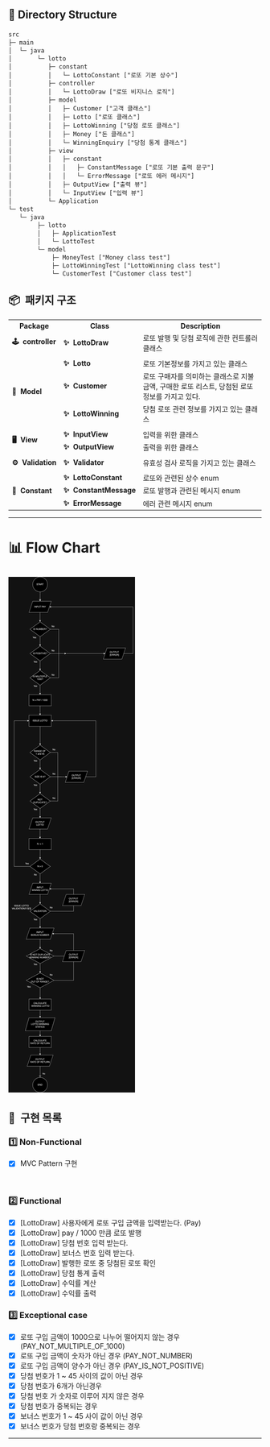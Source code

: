 ## 🎫  Directory Structure
```
src
├─ main
│  └─ java
│       └─ lotto
│          ├─ constant
│          │   └─ LottoConstant ["로또 기본 상수"]
│          ├─ controller
│          │   └─ LottoDraw ["로또 비지니스 로직"]
│          ├─ model
│          │   ├─ Customer ["고객 클래스"]
│          │   ├─ Lotto ["로또 클래스"]
│          │   ├─ LottoWinning ["당첨 로또 클래스"]
│          │   ├─ Money ["돈 클래스"]
│          │   └─ WinningEnquiry ["당첨 통계 클래스"]
│          ├─ view
│          │   ├─ constant 
│          │   │   ├─ ConstantMessage ["로또 기본 출력 문구"]
│          │   │   └─ ErrorMessage ["로또 에러 메시지"]
│          │   ├─ OutputView ["출력 뷰"]
│          │   └─ InputView ["입력 뷰"]
│          └─ Application
└─ test
   └─ java
        ├─ lotto
        │   ├─ ApplicationTest
        │   └─ LottoTest 
        └─ model
            ├─ MoneyTest ["Money class test"]
            ├─ LottoWinningTest ["LottoWinning class test"]
            └─ CustomerTest ["Customer class test"]
```

## 📦&nbsp;&nbsp;패키지 구조

<div>
    <table>
        <tr>
            <th align="center">Package</th>
            <th align="center">Class</th>
            <th align="center">Description</th>
        </tr>
        <tr>
            <td><b>🕹&nbsp;&nbsp;controller</b></td>
            <td><b>✨&nbsp;&nbsp;LottoDraw</b></td>
            <td>로또 발행 및 당첨 로직에 관한 컨트롤러 클래스</td>   
        </tr>
        <tr><td></td></tr>
        <tr>
            <td rowspan="3"><b>🎱&nbsp;&nbsp;Model</b></td>
            <td><b>✨&nbsp;&nbsp;Lotto</b></td>
            <td>로또 기본정보를 가지고 있는 클래스</td>
        </tr>
        <tr>
            <td><b>✨&nbsp;&nbsp;Customer</b></td>
            <td>로또 구매자를 의미하는 클래스로 지불금액, 구매한 로또 리스트, 당첨된 로또 정보를 가지고 있다.</td>
        </tr>
        <tr>
            <td><b>✨&nbsp;&nbsp;LottoWinning</b></td>
            <td>당첨 로또 관련 정보를 가지고 있는 클래스</td>
        </tr>
        <tr><td></td></tr>
        <tr>
            <td rowspan="2"><b>🖥&nbsp;&nbsp;View</b></td>
            <td><b>✨&nbsp;&nbsp;InputView</b></td>
            <td>입력을 위한 클래스</td>
        </tr>
        <tr>
            <td><b>✨&nbsp;&nbsp;OutputView</b></td>
            <td>출력을 위한 클래스</td>
        </tr>
        <tr><td></td></tr>
        <tr>
            <td rowspan="1"><b>⚙️&nbsp;&nbsp;Validation</b></td>
            <td><b>✨&nbsp;&nbsp;Validator</b></td>
            <td>유효성 검사 로직을 가지고 있는 클래스</td>
        </tr>
        <tr><td></td></tr>
        <tr>
            <td rowspan="3"><b>📌️&nbsp;&nbsp;Constant</b></td>
            <td><b>✨&nbsp;&nbsp;LottoConstant</b></td>
            <td>로또와 관련된 상수 enum</td>
        </tr>
        <tr>
            <td><b>✨&nbsp;&nbsp;ConstantMessage</b></td>
            <td>로또 발행과 관련된 메시지 enum</td>
        </tr>
        <tr>
            <td><b>✨&nbsp;&nbsp;ErrorMessage</b></td>
            <td>에러 관련 메시지 enum</td>
        </tr>
    </table>    
</div>

---
# 📊 Flow Chart
![flow chart](./lotto_flow_chart.png)
---

## 🚀&nbsp;&nbsp;구현 목록
### 1️⃣ Non-Functional
- [x] MVC Pattern 구현
<br>

### 2️⃣ Functional
- [x] [LottoDraw] 사용자에게 로또 구입 금액을 입력받는다. (Pay)
- [x] [LottoDraw] pay / 1000 만큼 로또 발행
- [x] [LottoDraw] 당첨 번호 입력 받는다.
- [x] [LottoDraw] 보너스 번호 입력 받는다.
- [x] [LottoDraw] 발행한 로또 중 당첨된 로또 확인
- [x] [LottoDraw] 당첨 통계 출력
- [x] [LottoDraw] 수익률 계산
- [x] [LottoDraw] 수익률 출력

### 3️⃣ Exceptional case
- [x] 로또 구입 금액이 1000으로 나누어 떨어지지 않는 경우 (PAY_NOT_MULTIPLE_OF_1000)
- [x] 로또 구입 금액이 숫자가 아닌 경우 (PAY_NOT_NUMBER)
- [x] 로또 구입 금액이 양수가 아닌 경우 (PAY_IS_NOT_POSITIVE)
- [x] 당첨 번호가 1 ~ 45 사이의 값이 아닌 경우
- [x] 당첨 번호가 6개가 아닌경우
- [x] 당첨 번호 가 숫자로 이루어 지지 않은 경우
- [x] 당첨 번호가 중복되는 경우
- [x] 보너스 번호가 1 ~ 45 사이 값이 아닌 경우
- [x] 보너스 번호가 당첨 번호랑 중복되는 경우

---



